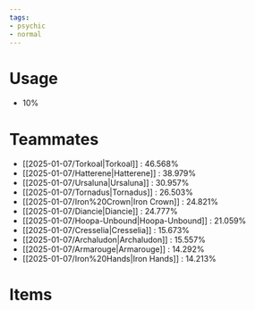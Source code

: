 ```yaml
---
tags:
- psychic
- normal
---
```

# Usage
- 10%
# Teammates
- [[2025-01-07/Torkoal|Torkoal]] : 46.568%
- [[2025-01-07/Hatterene|Hatterene]] : 38.979%
- [[2025-01-07/Ursaluna|Ursaluna]] : 30.957%
- [[2025-01-07/Tornadus|Tornadus]] : 26.503%
- [[2025-01-07/Iron%20Crown|Iron Crown]] : 24.821%
- [[2025-01-07/Diancie|Diancie]] : 24.777%
- [[2025-01-07/Hoopa-Unbound|Hoopa-Unbound]] : 21.059%
- [[2025-01-07/Cresselia|Cresselia]] : 15.673%
- [[2025-01-07/Archaludon|Archaludon]] : 15.557%
- [[2025-01-07/Armarouge|Armarouge]] : 14.292%
- [[2025-01-07/Iron%20Hands|Iron Hands]] : 14.213%
# Items